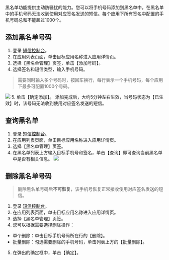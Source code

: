 黑名单功能提供主动防骚扰的能力。您可以将手机号码添加到黑名单中，在黑名单中的手机号码无法收到使用对应签名发送的短信。每个应用下所有签名中配置的手机号码总和不能超过1000个。

## 添加黑名单号码
1. 登录 [短信控制台](https://console.cloud.tencent.com/sms)。
2. 在应用列表页面，单击目标应用名称进入应用详情页。
3. 选择【黑名单管理】页签，单击【添加号码】。
4. 选择签名和短信类型，输入手机号码。
 >需要同时输入多个号码时，按回车换行，每行表示一个手机号码，每个应用下最多可配置1000个号码。
 >
 ![](https://main.qcloudimg.com/raw/1cee99b03a6b8aeca477d5257b4bbcca.png)
5. 单击【确定添加】。
 添加完成后，大约5分钟左右生效，当号码状态为【已生效】时，该号码无法收到使用对应签名发送的短信。

## 查询黑名单
1. 登录 [短信控制台](https://console.cloud.tencent.com/sms)。
2. 在应用列表页面，单击目标应用名称进入应用详情页。
3. 选择【黑名单管理】页签。
4. 在黑名单列表上方输入目标手机号和签名，单击【查询】即可查询当前黑名单中是否有相关信息。
 ![](https://main.qcloudimg.com/raw/c0263291a6018aac1a4ee1d68c8f5b2c.png)

## 删除黑名单号码
>删除黑名单号码后**不可恢复**，该手机号恢复正常接收使用对应签名发送的短信。

1. 登录 [短信控制台](https://console.cloud.tencent.com/sms)。
2. 在应用列表页面，单击目标应用名称进入应用详情页。
3. 选择【黑名单管理】页签。
4. 您可以根据需要选择删除操作：
 - 单个删除：单击目标手机号码所在行的【删除】。
 - 批量删除：勾选需要删除的手机号码，单击列表上方的【批量删除】。
5. 在弹出的确定框中，单击【确定】。

